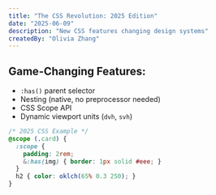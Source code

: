```yaml
---
title: "The CSS Revolution: 2025 Edition"  
date: "2025-06-09"  
description: "New CSS features changing design systems"  
createdBy: "Olivia Zhang"  
---
```


## Game-Changing Features:  
- `:has()` parent selector  
- Nesting (native, no preprocessor needed)  
- CSS Scope API  
- Dynamic viewport units (`dvh`, `svh`)  

```css
/* 2025 CSS Example */  
@scope (.card) {  
  :scope {  
    padding: 2rem;  
    &:has(img) { border: 1px solid #eee; }  
  }  
  h2 { color: oklch(65% 0.3 250); }  
}  
```  
